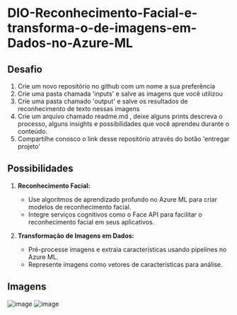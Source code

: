 # DIO-Reconhecimento-Facial-e-transforma-o-de-imagens-em-Dados-no-Azure-ML

## Desafio
1. Crie um novo repositório no github com um nome a sua preferência
2. Crie uma pasta chamada 'inputs' e salve as imagens que você utilizou
3. Crie uma pasta chamado 'output' e salve os resultados de reconhecimento de texto nessas imagens
4. Crie um arquivo chamado readme.md , deixe alguns prints descreva o processo, alguns insights e possibilidades que você aprendeu durante o conteúdo.
5. Compartilhe conosco o link desse repositório através do botão 'entregar projeto'

## Possibilidades

1. **Reconhecimento Facial:**
   - Use algoritmos de aprendizado profundo no Azure ML para criar modelos de reconhecimento facial.
   - Integre serviços cognitivos como o Face API para facilitar o reconhecimento facial em seus aplicativos.

2. **Transformação de Imagens em Dados:**
   - Pré-processe imagens e extraia características usando pipelines no Azure ML.
   - Represente imagens como vetores de características para análise.

## Imagens
![image](https://github.com/ianmaciel7/DIO-Reconhecimento-Facial-e-transforma-o-de-imagens-em-Dados-no-Azure-ML/assets/52354240/2c918d9c-7704-43dc-93ba-fa78cb4fe437)
![image](https://github.com/ianmaciel7/DIO-Reconhecimento-Facial-e-transforma-o-de-imagens-em-Dados-no-Azure-ML/assets/52354240/17444a8e-28a8-414a-9bad-aa549410234c)
